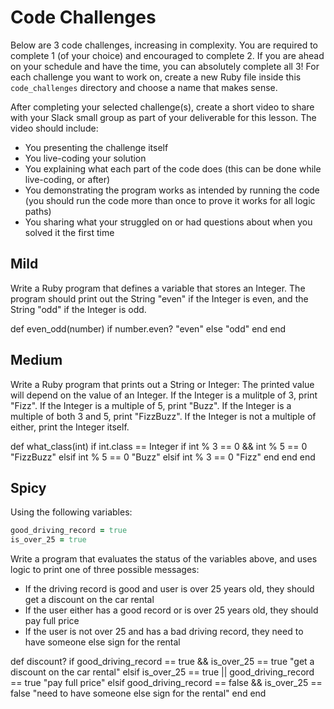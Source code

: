 # Code Challenges

Below are 3 code challenges, increasing in complexity. You are required to complete 1 (of your choice) and encouraged to complete 2. If you are ahead on your schedule and have the time, you can absolutely complete all 3! For each challenge you want to work on, create a new Ruby file inside this `code_challenges` directory and choose a name that makes sense.

After completing your selected challenge(s), create a short video to share with your Slack small group as part of your deliverable for this lesson. The video should include:
- You presenting the challenge itself
- You live-coding your solution
- You explaining what each part of the code does (this can be done while live-coding, or after)
- You demonstrating the program works as intended by running the code (you should run the code more than once to prove it works for all logic paths)
- You sharing what your struggled on or had questions about when you solved it the first time

## Mild

Write a Ruby program that defines a variable that stores an Integer. The program should print out the String "even" if the Integer is even, and the String "odd" if the Integer is odd.

def even_odd(number)
  if number.even?
    "even"
  else
    "odd"
  end
end

## Medium

Write a Ruby program that prints out a String or Integer: The printed value will depend on the value of an Integer. If the Integer is a mulitple of 3, print "Fizz". If the Integer is a multiple of 5, print "Buzz". If the Integer is a multiple of both 3 and 5, print "FizzBuzz". If the Integer is not a multiple of either, print the Integer itself.

def what_class(int)
  if int.class == Integer
    if int % 3 == 0 && int % 5 == 0
      "FizzBuzz"
    elsif int % 5 == 0
      "Buzz"
    elsif int % 3 == 0
      "Fizz"
    end
  end
end

## Spicy

Using the following variables:

```ruby
good_driving_record = true
is_over_25 = true
```

Write a program that evaluates the status of the variables above, and uses logic to print one of three possible messages:
- If the driving record is good and user is over 25 years old, they should get a discount on the car rental
- If the user either has a good record or is over 25 years old, they should pay full price
- If the user is not over 25 and has a bad driving record, they need to have someone else sign for the rental

def discount?
  if good_driving_record == true && is_over_25 == true
    "get a discount on the car rental"
  elsif is_over_25 == true || good_driving_record == true
    "pay full price"
  elsif good_driving_record == false && is_over_25 == false
    "need to have someone else sign for the rental"
  end
end